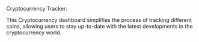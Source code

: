 Cryptocurrency Tracker:

This Cryptocurrency dashboard simplifies the process of tracking different coins, allowing users to stay up-to-date with the latest developments in the cryptocurrency world.
